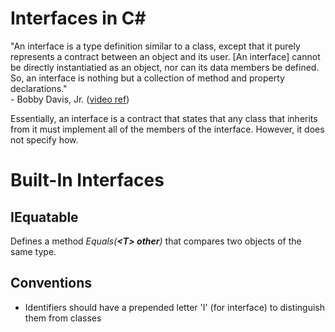 
# Interfaces in C#
"An interface is a type definition similar to a class, except that it purely represents a contract between an object and its user. \[An interface\] cannot be directly instantiatied as an object, nor can its data members be defined. So, an interface is nothing but a collection of method and property declarations." <br />
\- Bobby Davis, Jr. ([video ref](https://www.youtube.com/watch?v=_zCR1Rq7qB0))

Essentially, an interface is a contract that states that any class that inherits from it must implement all of the members of the interface. However, it does not 
specify how.


# Built-In Interfaces

## IEquatable<T>
Defines a method _Equals(**\<T\> other**)_ that compares two objects of the same type.

## Conventions
- Identifiers should have a prepended letter 'I' (for interface) to distinguish them from classes
